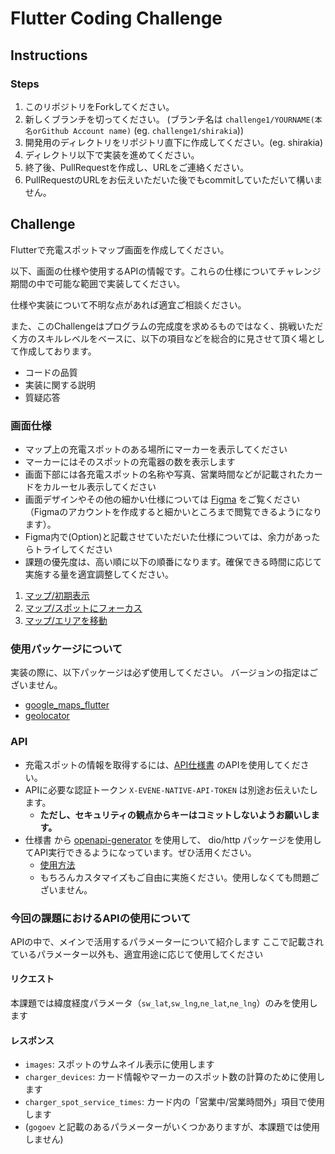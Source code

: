 # Flutter Coding Challenge

## Instructions

### Steps

1. このリポジトリをForkしてください。
2. 新しくブランチを切ってください。
(ブランチ名は `challenge1/YOURNAME(本名orGithub Account name)` (eg. `challenge1/shirakia`))
3. 開発用のディレクトリをリポジトリ直下に作成してください。(eg. shirakia)
4. ディレクトリ以下で実装を進めてください。
5. 終了後、PullRequestを作成し、URLをご連絡ください。
6. PullRequestのURLをお伝えいただいた後でもcommitしていただいて構いません。

## Challenge

Flutterで充電スポットマップ画面を作成してください。

以下、画面の仕様や使用するAPIの情報です。これらの仕様についてチャレンジ期間の中で可能な範囲で実装してください。

仕様や実装について不明な点があれば適宜ご相談ください。

また、このChallengeはプログラムの完成度を求めるものではなく、挑戦いただく方のスキルレベルをベースに、以下の項目などを総合的に見させて頂く場として作成しております。
- コードの品質
- 実装に関する説明
- 質疑応答

### 画面仕様
- マップ上の充電スポットのある場所にマーカーを表示してください
- マーカーにはそのスポットの充電器の数を表示します
- 画面下部には各充電スポットの名称や写真、営業時間などが記載されたカードをカルーセル表示してください
- 画面デザインやその他の細かい仕様については [Figma](https://www.figma.com/file/q4i9uo1n4poIbO7iGPbqQH/?node-id=1414-77) をご覧ください（Figmaのアカウントを作成すると細かいところまで閲覧できるようになります）。
- Figma内で(Option)と記載させていただいた仕様については、余力があったらトライしてください
- 課題の優先度は、高い順に以下の順番になります。確保できる時間に応じて実施する量を適宜調整してください。
1. [マップ/初期表示](https://www.figma.com/file/q4i9uo1n4poIbO7iGPbqQH/ENECHANGE-%E3%82%A8%E3%83%B3%E3%82%B8%E3%83%8B%E3%82%A2%E3%83%81%E3%83%A3%E3%83%AC%E3%83%B3%E3%82%B8?type=design&node-id=1414-78&mode=design&t=HALw18VIzoL2un47-4)
1. [マップ/スポットにフォーカス](https://www.figma.com/file/q4i9uo1n4poIbO7iGPbqQH/ENECHANGE-%E3%82%A8%E3%83%B3%E3%82%B8%E3%83%8B%E3%82%A2%E3%83%81%E3%83%A3%E3%83%AC%E3%83%B3%E3%82%B8?type=design&node-id=1417-511&mode=design&t=HALw18VIzoL2un47-4)
1. [マップ/エリアを移動](https://www.figma.com/file/q4i9uo1n4poIbO7iGPbqQH/ENECHANGE-%E3%82%A8%E3%83%B3%E3%82%B8%E3%83%8B%E3%82%A2%E3%83%81%E3%83%A3%E3%83%AC%E3%83%B3%E3%82%B8?type=design&node-id=1414-319&mode=design&t=HALw18VIzoL2un47-4)

### 使用パッケージについて
実装の際に、以下パッケージは必ず使用してください。
バージョンの指定はございません。
- [google_maps_flutter](https://pub.dev/packages/google_maps_flutter)
- [geolocator](https://pub.dev/packages/geolocator)

### API

- 充電スポットの情報を取得するには、[API仕様書](https://stg.evene.jp/apidocs/charger_spots#/charger_spots) のAPIを使用してください。
- APIに必要な認証トークン `X-EVENE-NATIVE-API-TOKEN` は別途お伝えいたします。
    - **ただし、セキュリティの観点からキーはコミットしないようお願いします。**
- 仕様書 から [openapi-generator](https://openapi-generator.tech/) を使用して、 dio/http パッケージを使用してAPI実行できるようになっています。ぜひ活用ください。
    - [使用方法](./docs/guide_api_sdk.md)   
    - もちろんカスタマイズもご自由に実施ください。使用しなくても問題ございません。

### 今回の課題におけるAPIの使用について
APIの中で、メインで活用するパラメーターについて紹介します
ここで記載されているパラメーター以外も、適宜用途に応じて使用してください

####  リクエスト
本課題では緯度経度パラメータ（`sw_lat`,`sw_lng`,`ne_lat`,`ne_lng`）のみを使用します

#### レスポンス
- `images`: スポットのサムネイル表示に使用します
- `charger_devices`: カード情報やマーカーのスポット数の計算のために使用します
- `charger_spot_service_times`: カード内の「営業中/営業時間外」項目で使用します
- (`gogoev` と記載のあるパラメーターがいくつかありますが、本課題では使用しません)
